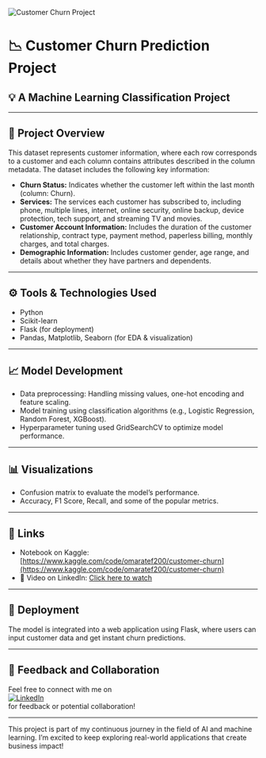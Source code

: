 ![Customer Churn Project](https://spotonwifi.com/wp-content/uploads/2020/02/customer-churn-1024x662-1.jpg)

# 📉 Customer Churn Prediction Project
## 💡 A Machine Learning Classification Project

---

## 📁 Project Overview

This dataset represents customer information, where each row corresponds to a customer and each column contains attributes described in the column metadata. The dataset includes the following key information:

- **Churn Status:** Indicates whether the customer left within the last month (column: Churn).
- **Services:** The services each customer has subscribed to, including phone, multiple lines, internet, online security, online backup, device protection, tech support, and streaming TV and movies.
- **Customer Account Information:** Includes the duration of the customer relationship, contract type, payment method, paperless billing, monthly charges, and total charges.
- **Demographic Information:** Includes customer gender, age range, and details about whether they have partners and dependents.

---

## ⚙️ Tools & Technologies Used

- Python  
- Scikit-learn  
- Flask (for deployment)  
- Pandas, Matplotlib, Seaborn (for EDA & visualization)  

---

## 📈 Model Development

- Data preprocessing: Handling missing values, one-hot encoding and feature scaling.
- Model training using classification algorithms (e.g., Logistic Regression, Random Forest, XGBoost).
- Hyperparameter tuning used GridSearchCV to optimize model performance.

---

## 📊 Visualizations

- Confusion matrix to evaluate the model’s performance.
- Accuracy, F1 Score, Recall, and some of the popular metrics.

---

## 🔗 Links

- Notebook on Kaggle: [https://www.kaggle.com/code/omaratef200/customer-churn](https://www.kaggle.com/code/omaratef200/customer-churn)
- 🎥 Video on LinkedIn: [Click here to watch](https://www.linkedin.com/posts/o2204_%D8%A7%D9%84%D8%AD%D9%85%D8%AF-%D9%84%D9%84%D9%87-%D8%AE%D9%84%D8%B5%D8%AA-%D9%85%D8%B4%D8%B1%D9%88%D8%B9-%D8%AC%D8%AF%D9%8A%D8%AF-%D9%81%D9%8A-%D9%85%D8%AC%D8%A7%D9%84-%D8%A7%D9%84%D9%80-machine-activity-7330330078741995521-Lpfq?utm_source=share&utm_medium=member_ios&rcm=ACoAAD3InlYBg47QtQUB-CFNvF5Qq3TB0NZRmZI)
 

---

## 🚀 Deployment

The model is integrated into a web application using Flask, where users can input customer data and get instant churn predictions.

---

## 💬 Feedback and Collaboration

Feel free to connect with me on  
[![LinkedIn](https://img.shields.io/badge/LinkedIn-Connect-blue?logo=linkedin)](https://www.linkedin.com/in/o2204)  
for feedback or potential collaboration!

---

This project is part of my continuous journey in the field of AI and machine learning. I’m excited to keep exploring real-world applications that create business impact!
